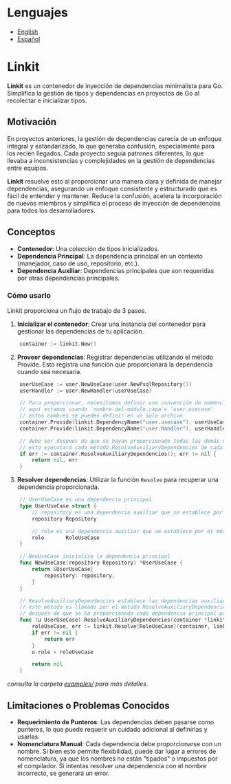 # Lenguajes

- [English](./README.md)
- [Español](./README.es.md)

# Linkit

**Linkit** es un contenedor de inyección de dependencias minimalista para Go. Simplifica la gestión de tipos y dependencias en proyectos de Go al recolectar e inicializar tipos.

## Motivación

En proyectos anteriores, la gestión de dependencias carecía de un enfoque integral y estandarizado, lo que generaba confusión, especialmente para los recién llegados. Cada proyecto seguía patrones diferentes, lo que llevaba a inconsistencias y complejidades en la gestión de dependencias entre equipos.

**Linkit** resuelve esto al proporcionar una manera clara y definida de manejar dependencias, asegurando un enfoque consistente y estructurado que es fácil de entender y mantener. Reduce la confusión, acelera la incorporación de nuevos miembros y simplifica el proceso de inyección de dependencias para todos los desarrolladores.

## Conceptos

- **Contenedor**: Una colección de tipos inicializados.
- **Dependencia Principal**: La dependencia principal en un contexto (manejador, caso de uso, repositorio, etc.).
- **Dependencia Auxiliar**: Dependencias principales que son requeridas por otras dependencias principales.

### Cómo usarlo

Linkit proporciona un flujo de trabajo de 3 pasos.

1. **Inicializar el contenedor**: Crear una instancia del contenedor para gestionar las dependencias de tu aplicación.
```go
    container := linkit.New()
```

2. **Proveer dependencias**: Registrar dependencias utilizando el método Provide. Esto registra una función que proporcionará la dependencia cuando sea necesaria.
```go
	userUseCase := user.NewUseCase(user.NewPsqlRepository())
	userHandler := user.NewHandler(userUseCase)

    // Para proporcionar, necesitamos definir una convención de nomenclatura para cada nombre de dependencia
    // aquí estamos usando `nombre-del-módulo.capa`= 'user.usecase'
    // estos nombres se pueden definir en un solo archivo
	container.Provide(linkit.DependencyName("user.usecase"), userUseCase)
	container.Provide(linkit.DependencyName("user.handler"), userHandler)

	// debe ser después de que se hayan proporcionado todas las demás dependencias principales
	// esto ejecutará cada método ResolveAuxiliaryDependencies de cada dependencia
	if err := container.ResolveAuxiliaryDependencies(); err != nil {
		return nil, err
	}
```

3. **Resolver dependencias**: Utilizar la función `Resolve` para recuperar una dependencia proporcionada.
```go
    // UserUseCase es una dependencia principal
    type UserUseCase struct {
        // repository es una dependencia auxiliar que se establece por el constructor
        repository Repository

        // role es una dependencia auxiliar que se establece por el método ResolveAuxiliaryDependencies requerido por linkit
        role       RoleUseCase
    }

    // NewUseCase inicializa la dependencia principal
    func NewUseCase(repository Repository) *UserUseCase {
        return &UserUseCase{
            repository: repository,
        }
    }

    // ResolveAuxiliaryDependencies establece las dependencias auxiliares,
    // este método es llamado por el método ResolveAuxiliaryDependencies del contenedor linkit creado en el primer paso
    // después de que se ha proporcionado cada dependencia principal para que no encontremos un error al resolverlas aquí
    func (u UserUseCase) ResolveAuxiliaryDependencies(container *linkit.DependencyContainer) error {
        roleUseCase, err := linkit.Resolve[RoleUseCase](container, linkit.DependencyName("role.usecase"))
        if err != nil {
            return err
        }
        u.role = roleUseCase

        return nil
    }
```

*consulta la carpeta [examples/](./examples/) para más detalles.*

## Limitaciones o Problemas Conocidos

- **Requerimiento de Punteros**: Las dependencias deben pasarse como punteros, lo que puede requerir un cuidado adicional al definirlas y usarlas.
- **Nomenclatura Manual**: Cada dependencia debe proporcionarse con un nombre. Si bien esto permite flexibilidad, puede dar lugar a errores de nomenclatura, ya que los nombres no están "tipados" o impuestos por el compilador. Si intentas resolver una dependencia con el nombre incorrecto, se generará un error.

